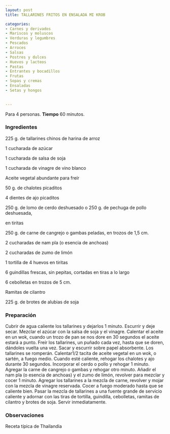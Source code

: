 ```yaml
---
layout: post
title: TALLARINES FRITOS EN ENSALADA MI KROB

categories:
- Carnes y derivados
- Mariscos y moluscos
- Verduras y legumbres
- Pescados
- Arroces
- Salsas
- Postres y dulces
- Huevos y lacteos
- Pastas
- Entrantes y bocadillos
- Frutas
- Sopas y cremas
- Ensaladas
- Setas y hongos
 

---
```


Para 4 personas.
<b>Tiempo</b> 60 minutos.

<h3>Ingredientes</h3>

225 g. de tallarines chinos de harina de arroz

1 cucharada de azúcar

1 cucharada de salsa de soja

1 cucharada de vinagre de vino blanco

Aceite vegetal abundante para freír

50 g. de chalotes picaditos

4 dientes de ajo picaditos

250 g. de lomo de cerdo deshuesado o 250 g. de pechuga de pollo deshuesada,

en tiritas

250 g. de carne de cangrejo o gambas peladas, en trozos de 1,5 cm.

2 cucharadas de nam pla (o esencia de anchoas)

2 cucharadas de zumo de limón

1 tortilla de 4 huevos en tiritas

6 guindillas frescas, sin pepitas, cortadas en tiras a lo largo

6 cebolletas en trozos de 5 cm.

Ramitas de cilantro

225 g. de brotes de alubias de soja

<h3>Preparación</h3>

Cubrir de agua caliente los tallarines y dejarlos 1 minuto. Escurrir y deje secar. Mezclar el azúcar con la salsa de soja y el vinagre. Calentar el aceite en un wok, cuando un trozo de pan se nos dore en 30 segundos el aceite estará a punto. Freír los tallarines, un puñado cada vez, hasta que se doren, dándoles vuelta una vez. Sacar y escurrir sobre papel absorbente. Los tallarines se romperán. Calentar1/2 tacita de aceite vegetal en un wok, o sartén, a fuego medio. Cuando esté caliente, rehogar los chalotes y ajo durante 30 segundos. Incorporar el cerdo o pollo y rehogar 1 minuto. Agregar la carne de cangrejo o gambas y rehogar otro minuto. Añadir el nam pla (o esencia de anchoas) y el zumo de limón, revolver para mezclar y cocer 1 minuto. Agregar los tallarines a la mezcla de carne, revolver y mojar con la mezcla de vinagre reservada. Cocer a fuego moderado hasta que se caliente bien. Pasar la mezcla de tallarines a una fuente grande de servicio caliente y adornar con las tiras de tortilla, guindilla, cebolletas, ramitas de cilantro y brotes de soja. Servir inmediatamente.

<h3>Observaciones</h3>

Receta típica de Thailandia

